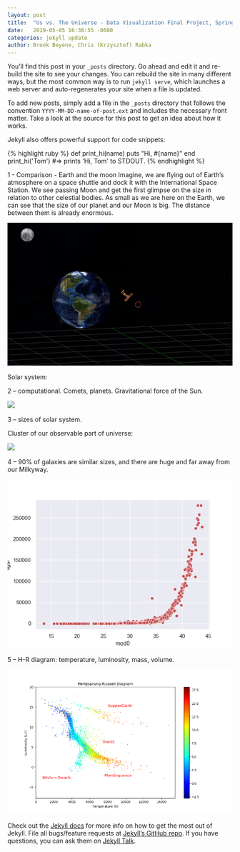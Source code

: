 ```yaml
---
layout: post
title:  "Us vs. The Universe - Data Visualization Final Project, Spring 2019"
date:   2019-05-05 16:36:55 -0600
categories: jekyll update
author: Brook Beyene, Chris (Krzysztof) Rabka
---
```

You’ll find this post in your `_posts` directory. Go ahead and edit it and re-build the site to see your changes. You can rebuild the site in many different ways, but the most common way is to run `jekyll serve`, which launches a web server and auto-regenerates your site when a file is updated.

To add new posts, simply add a file in the `_posts` directory that follows the convention `YYYY-MM-DD-name-of-post.ext` and includes the necessary front matter. Take a look at the source for this post to get an idea about how it works.

Jekyll also offers powerful support for code snippets:

{% highlight ruby %}
def print_hi(name)
  puts "Hi, #{name}"
end
print_hi('Tom')
#=> prints 'Hi, Tom' to STDOUT.
{% endhighlight %}


1 - Comparison - Earth and the moon
Imagine, we are flying out of Earth’s atmosphere on a space shuttle and dock it with the International Space Station. We see passing Moon and get the first glimpse on the size in relation to other celestial bodies.
As small as we are here on the Earth, we can see that the size of our planet and our Moon is big. The distance between them is already enormous.

![](https://github.com/krzysztofMSU/data-visualization-final-project/blob/gh-pages/_assets/_images/earth_moon_iss.png?raw=true)

Solar system:

2 – computational. Comets, planets. Gravitational force of the Sun.

![](?raw=true)

3 – sizes of solar system.

Cluster of our observable part of universe:

![](?raw=true)

4 – 90% of galaxies are similar sizes, and there are huge and far away from our Milkyway.

![](https://github.com/krzysztofMSU/data-visualization-final-project/blob/gh-pages/_assets/_images/distance_velocity.png?raw=true)

5 – H-R diagram: temperature, luminosity, mass, volume.

![](https://github.com/krzysztofMSU/data-visualization-final-project/blob/gh-pages/_assets/_images/H_R_Diagram.png?raw=true)


Check out the [Jekyll docs][jekyll-docs] for more info on how to get the most out of Jekyll. File all bugs/feature requests at [Jekyll’s GitHub repo][jekyll-gh]. If you have questions, you can ask them on [Jekyll Talk][jekyll-talk].

[jekyll-docs]: https://jekyllrb.com/docs/home
[jekyll-gh]:   https://github.com/jekyll/jekyll
[jekyll-talk]: https://talk.jekyllrb.com/





